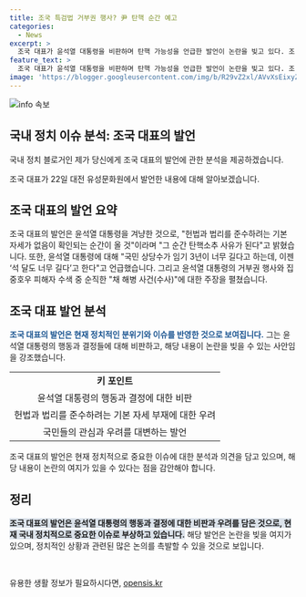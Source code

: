 ```yaml
---
title: 조국 특검법 거부권 행사? 尹 탄핵 순간 예고
categories:
  - News
excerpt: >
  조국 대표가 윤석열 대통령을 비판하며 탄핵 가능성을 언급한 발언이 논란을 빚고 있다. 조 대표는 윤 대통령의 거부권 행사와 직권남용 의혹을 언급하며 헌법과 법리를 준수하지 않으면 탄핵 소추될 것이라고 주장했다. 이로 인해 정치권은 뜨거운 감정을 가지고 논의를 이어가고 있으며, 민주당은 채 해병 사건을 다룬 채 상병 특검법을 처리하기 위해 법제사법위원회 전체회의를 열었다. 
feature_text: >
  조국 대표가 윤석열 대통령을 비판하며 탄핵 가능성을 언급한 발언이 논란을 빚고 있다. 조 대표는 윤 대통령의 거부권 행사와 직권남용 의혹을 언급하며 헌법과 법리를 준수하지 않으면 탄핵 소추될 것이라고 주장했다. 이로 인해 정치권은 뜨거운 감정을 가지고 논의를 이어가고 있으며, 민주당은 채 해병 사건을 다룬 채 상병 특검법을 처리하기 위해 법제사법위원회 전체회의를 열었다. 
image: 'https://blogger.googleusercontent.com/img/b/R29vZ2xl/AVvXsEixyZcFfHzMRdzZMjFBmAUKJYCLCGyLL1o632UiGVXcaFdKo_bkvkuCioo0uUKlGfBVcT3P84aROyZIXSBEx3Aw5nCQ3pTgDom1WDC4m8eifvWiAmWEEVb4x6G_l8C0QH225ldMjyaFvpxGEBGNO37VmDTDMHGhJPq73UglMfDca1-0aw/s1600/blogspot.png'
---
```


<p><img src="https://blogger.googleusercontent.com/img/b/R29vZ2xl/AVvXsEixyZcFfHzMRdzZMjFBmAUKJYCLCGyLL1o632UiGVXcaFdKo_bkvkuCioo0uUKlGfBVcT3P84aROyZIXSBEx3Aw5nCQ3pTgDom1WDC4m8eifvWiAmWEEVb4x6G_l8C0QH225ldMjyaFvpxGEBGNO37VmDTDMHGhJPq73UglMfDca1-0aw/s1600/blogspot.png" alt="info 속보" /></p>

<h2 data-ke-size="size26">국내 정치 이슈 분석: 조국 대표의 발언</h2>

<p>국내 정치 블로거인 제가 당신에게 조국 대표의 발언에 관한 분석을 제공하겠습니다. </p>

<p data-ke-size="size16">조국 대표가 22일 대전 유성문화원에서 발언한 내용에 대해 알아보겠습니다.</p>

<h2 data-ke-size="size24">조국 대표의 발언 요약</h2>

<p>조국 대표의 발언은 윤석열 대통령을 겨냥한 것으로, "헌법과 법리를 준수하려는 기본 자세가 없음이 확인되는 순간이 올 것"이라며 "그 순간 탄핵소추 사유가 된다"고 밝혔습니다. 또한, 윤석열 대통령에 대해 "국민 상당수가 임기 3년이 너무 길다고 하는데, 이젠 ‘석 달도 너무 길다’고 한다"고 언급했습니다. 그리고 윤석열 대통령의 거부권 행사와 집중호우 피해자 수색 중 순직한 "채 해병 사건(수사)"에 대한 주장을 펼쳤습니다.</p>

<h2 data-ke-size="size24">조국 대표 발언 분석</h2>

<p><b><span style="color: #1a5490;">조국 대표의 발언은 현재 정치적인 분위기와 이슈를 반영한 것으로 보여집니다.</span></b> 그는 윤석열 대통령의 행동과 결정들에 대해 비판하고, 해당 내용이 논란을 빚을 수 있는 사안임을 강조했습니다. </p>

<table>
  <tr>
    <td style="text-align: center; height: 17px;"><b>키 포인트</b></td>
  </tr>
  <tr>
    <td style="text-align: center; height: 17px;">윤석열 대통령의 행동과 결정에 대한 비판</td>
  </tr>
  <tr>
    <td style="text-align: center; height: 17px;">헌법과 법리를 준수하려는 기본 자세 부재에 대한 우려</td>
  </tr>
  <tr>
    <td style="text-align: center; height: 17px;">국민들의 관심과 우려를 대변하는 발언</td>
  </tr>
</table>

<p>조국 대표의 발언은 현재 정치적으로 중요한 이슈에 대한 분석과 의견을 담고 있으며, 해당 내용이 논란의 여지가 있을 수 있다는 점을 감안해야 합니다.</p>

<h2 data-ke-size="size24">정리</h2>

<p><b><span style="background-color: #21538527;">조국 대표의 발언은 윤석열 대통령의 행동과 결정에 대한 비판과 우려를 담은 것으로, 현재 국내 정치적으로 중요한 이슈로 부상하고 있습니다.</span></b> 해당 발언은 논란을 빚을 여지가 있으며, 정치적인 상황과 관련된 많은 논의를 촉발할 수 있을 것으로 보입니다. </p>

<p data-ke-size="size16">&nbsp;</p>
유용한 생활 정보가 필요하시다면, <a href="https://opensis.kr" rel="dofollow">opensis.kr</a>


